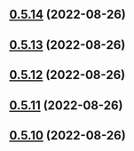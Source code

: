 ## [0.5.14](https://github.com/idbi/components/compare/v0.5.13...v0.5.14) (2022-08-26)



## [0.5.13](https://github.com/idbi/components/compare/v0.5.12...v0.5.13) (2022-08-26)



## [0.5.12](https://github.com/idbi/components/compare/v0.5.11...v0.5.12) (2022-08-26)



## [0.5.11](https://github.com/idbi/components/compare/v0.5.10...v0.5.11) (2022-08-26)



## [0.5.10](https://github.com/idbi/components/compare/v0.5.9...v0.5.10) (2022-08-26)



